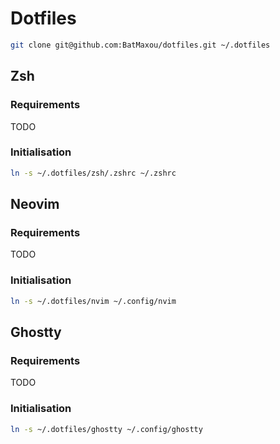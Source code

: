 # Dotfiles

```bash
git clone git@github.com:BatMaxou/dotfiles.git ~/.dotfiles

```

## Zsh

### Requirements

TODO

### Initialisation

```bash
ln -s ~/.dotfiles/zsh/.zshrc ~/.zshrc
```

## Neovim

### Requirements

TODO

### Initialisation

```bash
ln -s ~/.dotfiles/nvim ~/.config/nvim
```

## Ghostty

### Requirements

TODO

### Initialisation

```bash
ln -s ~/.dotfiles/ghostty ~/.config/ghostty
```
